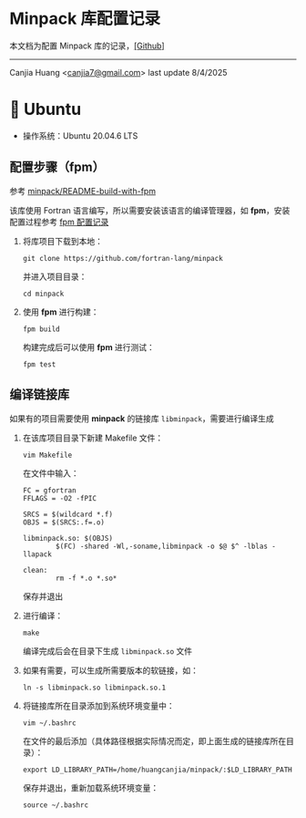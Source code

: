 # Minpack 库配置记录

本文档为配置 Minpack 库的记录，[[Github]](https://github.com/fortran-lang/minpack)

---

Canjia Huang <<canjia7@gmail.com>> last update 8/4/2025

# :penguin: Ubuntu

- 操作系统：Ubuntu 20.04.6 LTS

## 配置步骤（fpm）

参考 [minpack/README-build-with-fpm](https://github.com/fortran-lang/minpack?tab=readme-ov-file#building-with-fpm)

该库使用 Fortran 语言编写，所以需要安装该语言的编译管理器，如 **fpm**，安装配置过程参考 [fpm 配置记录](../fpm/)

1. 将库项目下载到本地：

    ```
    git clone https://github.com/fortran-lang/minpack
    ```

    并进入项目目录：

    ```
    cd minpack
    ```

2. 使用 **fpm** 进行构建：

    ```
    fpm build
    ```

    构建完成后可以使用 **fpm** 进行测试：

    ```
    fpm test
    ```

## 编译链接库

如果有的项目需要使用 **minpack** 的链接库 `libminpack`，需要进行编译生成

1. 在该库项目目录下新建 Makefile 文件：

    ```
    vim Makefile
    ```

    在文件中输入：

    ```
    FC = gfortran
    FFLAGS = -O2 -fPIC

    SRCS = $(wildcard *.f)
    OBJS = $(SRCS:.f=.o)

    libminpack.so: $(OBJS)
            $(FC) -shared -Wl,-soname,libminpack -o $@ $^ -lblas -llapack

    clean:
            rm -f *.o *.so*
    ```

    保存并退出

2. 进行编译：

    ```
    make
    ```

    编译完成后会在目录下生成 `libminpack.so` 文件

3. 如果有需要，可以生成所需要版本的软链接，如：

    ```
    ln -s libminpack.so libminpack.so.1
    ```

4. 将链接库所在目录添加到系统环境变量中：

    ```
    vim ~/.bashrc
    ```

    在文件的最后添加（具体路径根据实际情况而定，即上面生成的链接库所在目录）：

    ```
    export LD_LIBRARY_PATH=/home/huangcanjia/minpack/:$LD_LIBRARY_PATH
    ```

    保存并退出，重新加载系统环境变量：

    ```
    source ~/.bashrc
    ```